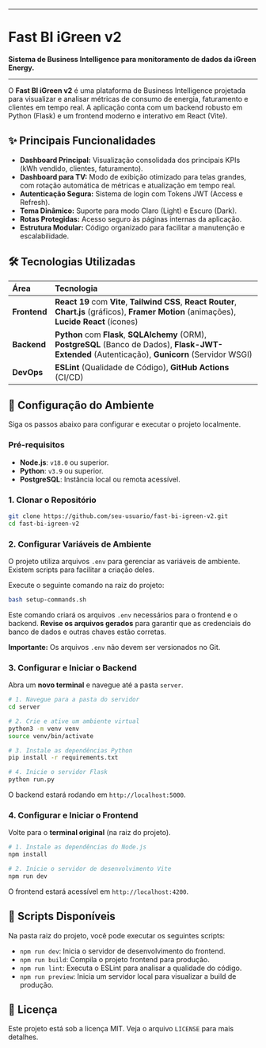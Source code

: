 -----

# Fast BI iGreen v2

**Sistema de Business Intelligence para monitoramento de dados da iGreen Energy.**

-----

[](https://www.google.com/search?q=https://github.com/douglasmsigreen/fast-bi-igreen-v2/actions/workflows/ci.yml)
[](https://opensource.org/licenses/MIT)

O **Fast BI iGreen v2** é uma plataforma de Business Intelligence projetada para visualizar e analisar métricas de consumo de energia, faturamento e clientes em tempo real. A aplicação conta com um backend robusto em Python (Flask) e um frontend moderno e interativo em React (Vite).

## ✨ Principais Funcionalidades

  - **Dashboard Principal:** Visualização consolidada dos principais KPIs (kWh vendido, clientes, faturamento).
  - **Dashboard para TV:** Modo de exibição otimizado para telas grandes, com rotação automática de métricas e atualização em tempo real.
  - **Autenticação Segura:** Sistema de login com Tokens JWT (Access e Refresh).
  - **Tema Dinâmico:** Suporte para modo Claro (Light) e Escuro (Dark).
  - **Rotas Protegidas:** Acesso seguro às páginas internas da aplicação.
  - **Estrutura Modular:** Código organizado para facilitar a manutenção e escalabilidade.

## 🛠️ Tecnologias Utilizadas

| Área      | Tecnologia                                                                                                                                                                                                                                              |
| :-------- | :------------------------------------------------------------------------------------------------------------------------------------------------------------------------------------------------------------------------------------------------------ |
| **Frontend** | **React 19** com **Vite**, **Tailwind CSS**, **React Router**, **Chart.js** (gráficos), **Framer Motion** (animações), **Lucide React** (ícones) |
| **Backend** | **Python** com **Flask**, **SQLAlchemy** (ORM), **PostgreSQL** (Banco de Dados), **Flask-JWT-Extended** (Autenticação), **Gunicorn** (Servidor WSGI)      |
| **DevOps** | **ESLint** (Qualidade de Código), **GitHub Actions** (CI/CD)                                                                                                                                                                                            |

## 🚀 Configuração do Ambiente

Siga os passos abaixo para configurar e executar o projeto localmente.

### Pré-requisitos

  - **Node.js**: `v18.0` ou superior.
  - **Python**: `v3.9` ou superior.
  - **PostgreSQL**: Instância local ou remota acessível.

### 1\. Clonar o Repositório

```bash
git clone https://github.com/seu-usuario/fast-bi-igreen-v2.git
cd fast-bi-igreen-v2
```

### 2\. Configurar Variáveis de Ambiente

O projeto utiliza arquivos `.env` para gerenciar as variáveis de ambiente. Existem scripts para facilitar a criação deles.

Execute o seguinte comando na raiz do projeto:

```bash
bash setup-commands.sh
```

Este comando criará os arquivos `.env` necessários para o frontend e o backend. **Revise os arquivos gerados** para garantir que as credenciais do banco de dados e outras chaves estão corretas.

**Importante:** Os arquivos `.env` não devem ser versionados no Git.

### 3\. Configurar e Iniciar o Backend

Abra um **novo terminal** e navegue até a pasta `server`.

```bash
# 1. Navegue para a pasta do servidor
cd server

# 2. Crie e ative um ambiente virtual
python3 -m venv venv
source venv/bin/activate

# 3. Instale as dependências Python
pip install -r requirements.txt

# 4. Inicie o servidor Flask
python run.py
```

O backend estará rodando em `http://localhost:5000`.

### 4\. Configurar e Iniciar o Frontend

Volte para o **terminal original** (na raiz do projeto).

```bash
# 1. Instale as dependências do Node.js
npm install

# 2. Inicie o servidor de desenvolvimento Vite
npm run dev
```

O frontend estará acessível em `http://localhost:4200`.

## 📜 Scripts Disponíveis

Na pasta raiz do projeto, você pode executar os seguintes scripts:

  - `npm run dev`: Inicia o servidor de desenvolvimento do frontend.
  - `npm run build`: Compila o projeto frontend para produção.
  - `npm run lint`: Executa o ESLint para analisar a qualidade do código.
  - `npm run preview`: Inicia um servidor local para visualizar a build de produção.

## 📝 Licença

Este projeto está sob a licença MIT. Veja o arquivo `LICENSE` para mais detalhes.
